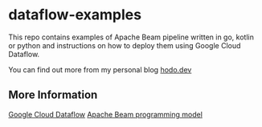 # dataflow-examples

This repo contains examples of Apache Beam pipeline written in go, kotlin or 
python and instructions on how to deploy them using Google Cloud Dataflow.

You can find out more from my personal blog [hodo.dev](https://hodo.dev)

## More Information

[Google Cloud Dataflow](https://cloud.google.com/dataflow/)
[Apache Beam programming model](https://beam.apache.org/documentation/programming-guide/)



